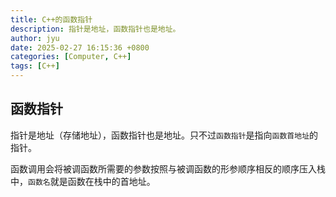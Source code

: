 ```yaml
---
title: C++的函数指针
description: 指针是地址，函数指针也是地址。
author: jyu
date: 2025-02-27 16:15:36 +0800
categories: [Computer, C++]
tags: [C++]
---
```


## 函数指针

指针是地址（存储地址），函数指针也是地址。只不过`函数指针`是指向`函数首地址`的指针。

函数调用会将被调函数所需要的参数按照与被调函数的形参顺序相反的顺序压入栈中，`函数名`就是函数在栈中的首地址。
